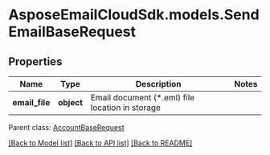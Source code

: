 # AsposeEmailCloudSdk.models.SendEmailBaseRequest
## Properties
Name | Type | Description | Notes
------------ | ------------- | ------------- | -------------
**email_file** | **object** | Email document (*.eml) file location in storage              | 

 Parent class: [AccountBaseRequest](AccountBaseRequest.md)

[[Back to Model list]](README.md#documentation-for-models) [[Back to API list]](README.md#documentation-for-api-endpoints) [[Back to README]](README.md)


